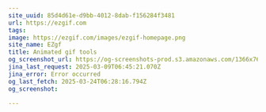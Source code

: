```yaml
---
site_uuid: 85d4d61e-d9bb-4012-8dab-f156284f3481
url: https://ezgif.com
tags: 
image: https://ezgif.com/images/ezgif-homepage.png
site_name: EZgf
title: Animated gif tools
og_screenshot_url: https://og-screenshots-prod.s3.amazonaws.com/1366x768/80/false/b5caa85941f32e986e1af1b0f3f794a849a57836369a8dc10bc4d1cd02ef2535.jpeg
jina_last_request: 2025-03-09T06:45:21.070Z
jina_error: Error occurred
og_last_fetch: 2025-03-24T06:28:16.794Z
og_screenshot: 

---
```


